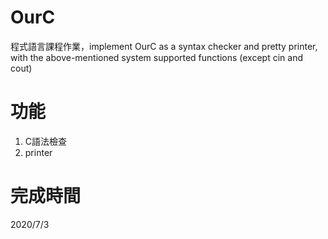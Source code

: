 # OurC
  程式語言課程作業，implement OurC as a syntax checker and pretty printer, with the above-mentioned system supported functions (except cin and cout)

# 功能
1. C語法檢查
2. printer

# 完成時間
2020/7/3

